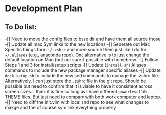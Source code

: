 # Development Plan

## To Do list:

-[] Need to move the config files to base dir and have them all source those 
-[] Update all mac Sym links to the new locations
-[] Seperate out Mac Specific things form `~/.zshrc` and move source them just like I do for `~/.aliases` (e.g., anaconda repo). One alternative is to just change the default location on Mac (but not sure if possible with homebrew.
-[] Follow Steps 1 and 3 for install/setup scripts
-[] Update (`install.sh`) Aliases commands to include the new package manager specific aliases
-[] Update `dock_setup.sh` to include the new sed commands to manage the .zshrc file. Alternatively, I can just store the `.zshrc` file in the git repo. Should be possible but need to confirm that it is viable to have it consistent across screen sizes. I think it is fine so long as I have different `powerlevel10k` THEME files. But just need to compare with both work computer and laptop.
-[] Need to diff the init.vim with local and repo to see what changes to makge and the of course sym link everything properly
